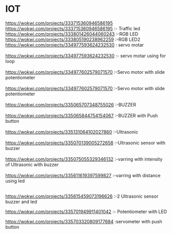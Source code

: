 # IOT

https://wokwi.com/projects/333715360946586195
<br>
https://wokwi.com/projects/333715360946586195 :- Traffic led
<br>
https://wokwi.com/projects/333801426044060243  :-RGB LED
<br>
https://wokwi.com/projects/333805190238962259  :-RGB LED2
<br>
https://wokwi.com/projects/334977593624232530 : servo motar <br>
<br>
https://wokwi.com/projects/334977593624232530  :-    servo motar using for loop<br>
<br>
https://wokwi.com/projects/334977602579071570 :-Servo motor with slide potentiometer<br>
<br>
https://wokwi.com/projects/334977602579071570 :-Servo motor with slide potentiometer<br>
<br>
https://wokwi.com/projects/335065707348755026 :-BUZZER<br>
<br>
https://wokwi.com/projects/335065844754154067 :-BUZZER with Push button<br>
<br>
https://wokwi.com/projects/335131064102027860 :-Ultrasonic<br>
<br>
https://wokwi.com/projects/335070139005272658 :-Ultrasonic sensor with buzzer<br>
<br>
https://wokwi.com/projects/335075055329346132 :-varring with intensity of Ultrasonic with buzzer<br>
<br>
https://wokwi.com/projects/335611619397599827 :-varring with distance using led<br>
<br>

https://wokwi.com/projects/335615459073196626 :-2 Ultrasonic sensor buzzer and led

https://wokwi.com/projects/335701949911401042 :- Potentiometer with LED

https://wokwi.com/projects/335703320809177684 :servometer with push button
